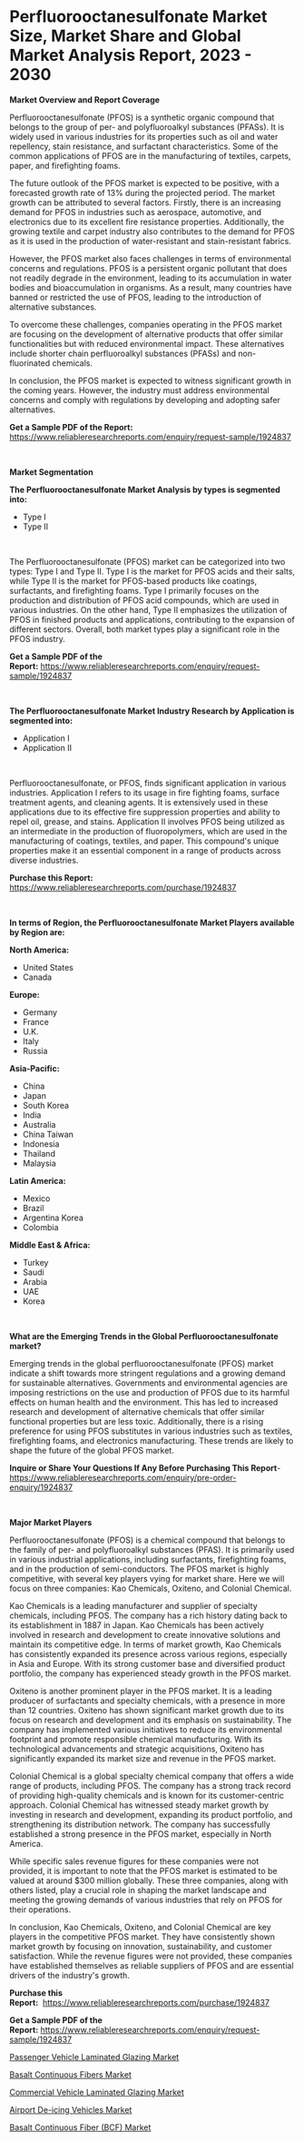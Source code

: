 <p><h1>Perfluorooctanesulfonate Market Size, Market Share and Global Market Analysis Report, 2023 - 2030</h1></p><p><strong>Market Overview and Report Coverage</strong></p>
<p><p>Perfluorooctanesulfonate (PFOS) is a synthetic organic compound that belongs to the group of per- and polyfluoroalkyl substances (PFASs). It is widely used in various industries for its properties such as oil and water repellency, stain resistance, and surfactant characteristics. Some of the common applications of PFOS are in the manufacturing of textiles, carpets, paper, and firefighting foams.</p><p>The future outlook of the PFOS market is expected to be positive, with a forecasted growth rate of 13% during the projected period. The market growth can be attributed to several factors. Firstly, there is an increasing demand for PFOS in industries such as aerospace, automotive, and electronics due to its excellent fire resistance properties. Additionally, the growing textile and carpet industry also contributes to the demand for PFOS as it is used in the production of water-resistant and stain-resistant fabrics.</p><p>However, the PFOS market also faces challenges in terms of environmental concerns and regulations. PFOS is a persistent organic pollutant that does not readily degrade in the environment, leading to its accumulation in water bodies and bioaccumulation in organisms. As a result, many countries have banned or restricted the use of PFOS, leading to the introduction of alternative substances.</p><p>To overcome these challenges, companies operating in the PFOS market are focusing on the development of alternative products that offer similar functionalities but with reduced environmental impact. These alternatives include shorter chain perfluoroalkyl substances (PFASs) and non-fluorinated chemicals.</p><p>In conclusion, the PFOS market is expected to witness significant growth in the coming years. However, the industry must address environmental concerns and comply with regulations by developing and adopting safer alternatives.</p></p>
<p><strong>Get a Sample PDF of the Report:</strong> <a href="https://www.reliableresearchreports.com/enquiry/request-sample/1924837">https://www.reliableresearchreports.com/enquiry/request-sample/1924837</a></p>
<p>&nbsp;</p>
<p><strong>Market Segmentation</strong></p>
<p><strong>The Perfluorooctanesulfonate Market Analysis by types is segmented into:</strong></p>
<p><ul><li>Type I</li><li>Type II</li></ul></p>
<p>&nbsp;</p>
<p><p>The Perfluorooctanesulfonate (PFOS) market can be categorized into two types: Type I and Type II. Type I is the market for PFOS acids and their salts, while Type II is the market for PFOS-based products like coatings, surfactants, and firefighting foams. Type I primarily focuses on the production and distribution of PFOS acid compounds, which are used in various industries. On the other hand, Type II emphasizes the utilization of PFOS in finished products and applications, contributing to the expansion of different sectors. Overall, both market types play a significant role in the PFOS industry.</p></p>
<p><strong>Get a Sample PDF of the Report:</strong>&nbsp;<a href="https://www.reliableresearchreports.com/enquiry/request-sample/1924837">https://www.reliableresearchreports.com/enquiry/request-sample/1924837</a></p>
<p>&nbsp;</p>
<p><strong>The Perfluorooctanesulfonate Market Industry Research by Application is segmented into:</strong></p>
<p><ul><li>Application I</li><li>Application II</li></ul></p>
<p>&nbsp;</p>
<p><p>Perfluorooctanesulfonate, or PFOS, finds significant application in various industries. Application I refers to its usage in fire fighting foams, surface treatment agents, and cleaning agents. It is extensively used in these applications due to its effective fire suppression properties and ability to repel oil, grease, and stains. Application II involves PFOS being utilized as an intermediate in the production of fluoropolymers, which are used in the manufacturing of coatings, textiles, and paper. This compound's unique properties make it an essential component in a range of products across diverse industries.</p></p>
<p><strong>Purchase this Report:</strong>&nbsp; <a href="https://www.reliableresearchreports.com/purchase/1924837">https://www.reliableresearchreports.com/purchase/1924837</a></p>
<p>&nbsp;</p>
<p><strong>In terms of Region, the Perfluorooctanesulfonate Market Players available by Region are:</strong></p>
<p>
    <p> <strong> North America: </strong>
        <ul>
            <li>United States</li>
            <li>Canada</li>
        </ul>
        </p> 
    <p> <strong> Europe: </strong>
        <ul>
            <li>Germany</li>
            <li>France</li>
            <li>U.K.</li>
            <li>Italy</li>
            <li>Russia</li>
        </ul>
        </p> 
    <p> <strong> Asia-Pacific: </strong>
        <ul>
            <li>China</li>
            <li>Japan</li>
            <li>South Korea</li>
            <li>India</li>
            <li>Australia</li>
            <li>China Taiwan</li>
            <li>Indonesia</li>
            <li>Thailand</li>
            <li>Malaysia</li>
        </ul>
        </p> 
    <p> <strong> Latin America: </strong>
        <ul>
            <li>Mexico</li>
            <li>Brazil</li>
            <li>Argentina Korea</li>
            <li>Colombia</li>
        </ul>
        </p> 
    <p> <strong> Middle East & Africa: </strong>
        <ul>
            <li>Turkey</li>
            <li>Saudi</li>
            <li>Arabia</li>
            <li>UAE</li>
            <li>Korea</li>
        </ul>
    </p>
    </p>
<p>&nbsp;</p>
<p><strong>What are the Emerging Trends in the Global Perfluorooctanesulfonate market?</strong></p>
<p><p>Emerging trends in the global perfluorooctanesulfonate (PFOS) market indicate a shift towards more stringent regulations and a growing demand for sustainable alternatives. Governments and environmental agencies are imposing restrictions on the use and production of PFOS due to its harmful effects on human health and the environment. This has led to increased research and development of alternative chemicals that offer similar functional properties but are less toxic. Additionally, there is a rising preference for using PFOS substitutes in various industries such as textiles, firefighting foams, and electronics manufacturing. These trends are likely to shape the future of the global PFOS market.</p></p>
<p><strong>Inquire or Share Your Questions If Any Before Purchasing This Report</strong>- <a href="https://www.reliableresearchreports.com/enquiry/pre-order-enquiry/1924837">https://www.reliableresearchreports.com/enquiry/pre-order-enquiry/1924837</a></p>
<p>&nbsp;</p>
<p><strong>Major Market Players</strong></p>
<p><p>Perfluorooctanesulfonate (PFOS) is a chemical compound that belongs to the family of per- and polyfluoroalkyl substances (PFAS). It is primarily used in various industrial applications, including surfactants, firefighting foams, and in the production of semi-conductors. The PFOS market is highly competitive, with several key players vying for market share. Here we will focus on three companies: Kao Chemicals, Oxiteno, and Colonial Chemical.</p><p>Kao Chemicals is a leading manufacturer and supplier of specialty chemicals, including PFOS. The company has a rich history dating back to its establishment in 1887 in Japan. Kao Chemicals has been actively involved in research and development to create innovative solutions and maintain its competitive edge. In terms of market growth, Kao Chemicals has consistently expanded its presence across various regions, especially in Asia and Europe. With its strong customer base and diversified product portfolio, the company has experienced steady growth in the PFOS market.</p><p>Oxiteno is another prominent player in the PFOS market. It is a leading producer of surfactants and specialty chemicals, with a presence in more than 12 countries. Oxiteno has shown significant market growth due to its focus on research and development and its emphasis on sustainability. The company has implemented various initiatives to reduce its environmental footprint and promote responsible chemical manufacturing. With its technological advancements and strategic acquisitions, Oxiteno has significantly expanded its market size and revenue in the PFOS market.</p><p>Colonial Chemical is a global specialty chemical company that offers a wide range of products, including PFOS. The company has a strong track record of providing high-quality chemicals and is known for its customer-centric approach. Colonial Chemical has witnessed steady market growth by investing in research and development, expanding its product portfolio, and strengthening its distribution network. The company has successfully established a strong presence in the PFOS market, especially in North America.</p><p>While specific sales revenue figures for these companies were not provided, it is important to note that the PFOS market is estimated to be valued at around $300 million globally. These three companies, along with others listed, play a crucial role in shaping the market landscape and meeting the growing demands of various industries that rely on PFOS for their operations.</p><p>In conclusion, Kao Chemicals, Oxiteno, and Colonial Chemical are key players in the competitive PFOS market. They have consistently shown market growth by focusing on innovation, sustainability, and customer satisfaction. While the revenue figures were not provided, these companies have established themselves as reliable suppliers of PFOS and are essential drivers of the industry's growth.</p></p>
<p><strong>Purchase this Report:</strong>&nbsp;&nbsp;<a href="https://www.reliableresearchreports.com/purchase/1924837">https://www.reliableresearchreports.com/purchase/1924837</a></p>
<p></p>
<p><strong>Get a Sample PDF of the Report:</strong>&nbsp;<a href="https://www.reliableresearchreports.com/enquiry/request-sample/1924837">https://www.reliableresearchreports.com/enquiry/request-sample/1924837</a></p>
<p><p><a href="https://medium.com/@danesanford_55006/passenger-vehicle-laminated-glazing-market-analysis-and-sze-forecasted-for-period-from-2023-to-2030-2cf1fc577cb8">Passenger Vehicle Laminated Glazing Market</a></p><p><a href="https://github.com/santosh758595/Market-Research-Report-List-1/blob/main/basalt-continuous-fibers-market.md">Basalt Continuous Fibers Market</a></p><p><a href="https://medium.com/@ollierippin/commercial-vehicle-laminated-glazing-market-analysis-and-sze-forecasted-for-period-from-2023-to-27240592f50f">Commercial Vehicle Laminated Glazing Market</a></p><p><a href="https://medium.com/@robinrathi2023/airport-de-icing-vehicles-market-outlook-industry-overview-and-forecast-2023-to-2030-ac6a78846955">Airport De-icing Vehicles Market</a></p><p><a href="https://github.com/Chiragrp25/Market-Research-Report-List-1/blob/main/basalt-continuous-fiber-bcf-market.md">Basalt Continuous Fiber (BCF) Market</a></p></p>
